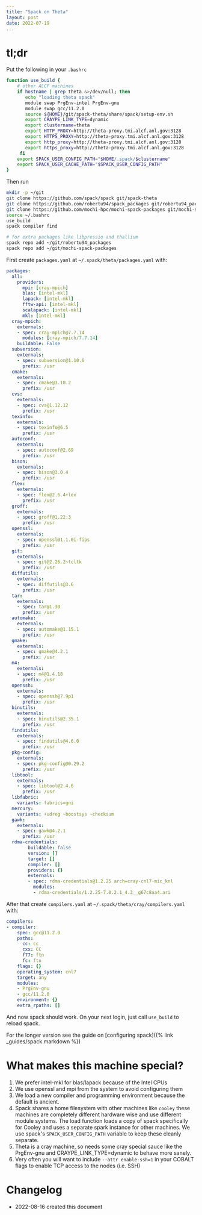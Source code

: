 ```yaml
---
title: "Spack on Theta"
layout: post
date: 2022-07-19
...
```


# tl;dr

Put the following in your `.bashrc`

```bash
function use_build {
    # other ALCF machines
    if hostname | grep theta &>/dev/null; then
       echo "loading theta spack"
       module swap PrgEnv-intel PrgEnv-gnu
       module swap gcc/11.2.0
       source ${HOME}/git/spack-theta/share/spack/setup-env.sh
       export CRAYPE_LINK_TYPE=dynamic
       export clustername=theta
       export HTTP_PROXY=http://theta-proxy.tmi.alcf.anl.gov:3128
       export HTTPS_PROXY=http://theta-proxy.tmi.alcf.anl.gov:3128
       export http_proxy=http://theta-proxy.tmi.alcf.anl.gov:3128
       export https_proxy=http://theta-proxy.tmi.alcf.anl.gov:3128
     fi
    export SPACK_USER_CONFIG_PATH="$HOME/.spack/$clustername"
    export SPACK_USER_CACHE_PATH="$SPACK_USER_CONFIG_PATH"
}
```

Then run

```bash
mkdir -p ~/git
git clone https://github.com/spack/spack git/spack-theta
git clone https://github.com/robertu94/spack_packages git/robertu94_packages
git clone https://github.com/mochi-hpc/mochi-spack-packages git/mochi-spack-packages
source ~/.bashrc
use_build
spack compiler find

# for extra packages like libpressio and thallium
spack repo add ~/git/robertu94_packages
spack repo add ~/git/mochi-spack-packages
```



First create `packages.yaml` at `~/.spack/theta/packages.yaml` with:

```yaml
packages:
  all:
    providers:
      mpi: [cray-mpich]
      blas: [intel-mkl]
      lapack: [intel-mkl]
      fftw-api: [intel-mkl]
      scalapack: [intel-mkl]
      mkl: [intel-mkl]
  cray-mpich:
    externals:
    - spec: cray-mpich@7.7.14
      modules: [cray-mpich/7.7.14]
    buildable: False
  subversion:
    externals:
    - spec: subversion@1.10.6
      prefix: /usr
  cmake:
    externals:
    - spec: cmake@3.10.2
      prefix: /usr
  cvs:
    externals:
    - spec: cvs@1.12.12
      prefix: /usr
  texinfo:
    externals:
    - spec: texinfo@6.5
      prefix: /usr
  autoconf:
    externals:
    - spec: autoconf@2.69
      prefix: /usr
  bison:
    externals:
    - spec: bison@3.0.4
      prefix: /usr
  flex:
    externals:
    - spec: flex@2.6.4+lex
      prefix: /usr
  groff:
    externals:
    - spec: groff@1.22.3
      prefix: /usr
  openssl:
    externals:
    - spec: openssl@1.1.0i-fips
      prefix: /usr
  git:
    externals:
    - spec: git@2.26.2~tcltk
      prefix: /usr
  diffutils:
    externals:
    - spec: diffutils@3.6
      prefix: /usr
  tar:
    externals:
    - spec: tar@1.30
      prefix: /usr
  automake:
    externals:
    - spec: automake@1.15.1
      prefix: /usr
  gmake:
    externals:
    - spec: gmake@4.2.1
      prefix: /usr
  m4:
    externals:
    - spec: m4@1.4.18
      prefix: /usr
  openssh:
    externals:
    - spec: openssh@7.9p1
      prefix: /usr
  binutils:
    externals:
    - spec: binutils@2.35.1
      prefix: /usr
  findutils:
    externals:
    - spec: findutils@4.6.0
      prefix: /usr
  pkg-config:
    externals:
    - spec: pkg-config@0.29.2
      prefix: /usr
  libtool:
    externals:
    - spec: libtool@2.4.6
      prefix: /usr
  libfabric:
    variants: fabrics=gni
  mercury:
    variants: +udreg ~boostsys ~checksum
  gawk:
    externals:
    - spec: gawk@4.2.1
      prefix: /usr
  rdma-credentials:
        buildable: false
        version: []
        target: []
        compiler: []
        providers: {}
        externals:
        - spec: rdma-credentials@1.2.25 arch=cray-cnl7-mic_knl
          modules:
          - rdma-credentials/1.2.25-7.0.2.1_4.3__g67c8aa4.ari
```

After that create `compilers.yaml` at `~/.spack/theta/cray/compilers.yaml` with:

```yaml
compilers:
- compiler:
    spec: gcc@11.2.0
    paths:
      cc: cc
      cxx: CC
      f77: ftn 
      fc: ftn 
    flags: {}
    operating_system: cnl7
    target: any 
    modules:
    - PrgEnv-gnu
    - gcc/11.2.0
    environment: {}
    extra_rpaths: []
```

And now spack should work.  On your next login, just call `use_build` to reload spack.

For the longer version see the guide on [configuring spack]({% link _guides/spack.markdown %})

# What makes this machine special?

1. We prefer intel-mkl for blas/lapack because of the Intel CPUs
2. We use openssl and mpi from the system to avoid configuring them
3. We load a new compiler and programming environment because the default is ancient.
5. Spack shares a home filesystem with other machines like `cooley`  these
   machines are completely different hardware wise and use different module
   systems.  The load function loads a copy of spack specifically for Cooley and uses
   a separate spark instance for other machines.  We use spack's
   `SPACK_USER_CONFIG_PATH` variable to keep these cleanly separate.
6. Theta is a cray machine, so needs some cray special sauce like the
   PrgEnv-gnu and CRAYPE_LINK_TYPE=dynamic to behave more sanely.
7. Very often you will want to include `--attr enable-ssh=1` in your COBALT flags to enable
   TCP access to the nodes (i.e. SSH)

# Changelog

+ 2022-08-16 created this document

